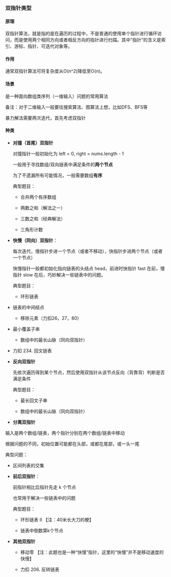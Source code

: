 ### 双指针类型

#### 原理

双指针算法，就是指的是在遍历的过程中，不是普通的使用单个指针进行循环访问，而是使用两个相同方向或者相反方向的指针进行扫描。其中“指针”的含义是索引、游标、指针、可迭代对象等。

#### 作用

通常双指针算法可将复杂度从O(n^2)降低至O(n)。

#### 场景

是一种面向数组类序列（一维输入）问题的常用算法

备注：对于二维输入一般要往搜索算法、图算法上想，比如DFS、BFS等

暴力解法需要两次迭代，首先考虑双指针

#### 种类

* **对撞（首尾）双指针**

  对撞指针一般初始化为 left = 0, right = nums.length - 1 

  一般用于寻找数组/双向链表中满足条件的**两个节点**

  为了不遗漏所有可能情况，一般需要数组**有序**

  典型题目：

  * 合并两个有序数组

  * 两数之和（解法之一）

  * 三数之和（经典解法）

  *  三角形计数

* **快慢（同向）双指针**：

  每次迭代，慢指针步进一个节点（或者不移动），快指针步进两个节点（或者一个节点）

  快慢指针一般都初始化指向链表的头结点 head，前进时快指针 fast 在前，慢指针 slow 在后，巧妙解决一些链表中的问题。

  典型题目：

  * 环形链表
* 链表的中间结点
  * 移除元素（力扣26，27，80）
* 最小覆盖子串
  * 数组中的最长山脉（同向双指针）
* 力扣 234. 回文链表
  
* **反向双指针**

  先依次遍历得到某个节点，然后使用双指针从该节点反向（背靠背）判断是否满足条件

  典型题目：

  * 最长回文子串

  * 数组中的最长山脉（同向双指针）
  
* **分离双指针**
  

输入是两个数组/链表，两个指针分别在两个数组/链表中移动

  根据问题的不同，初始位置可能都在头部，或都在尾部，或一头一尾

  典型问题：

  * 区间列表的交集
  
* **前后双指针**：

  前指针相比后指针先走 k 个节点

  也常用于解决一些链表中的问题

  典型题目：

  * 环形链表 II    【注：40米长大刀的梗】

  * 链表中倒数第k个节点

* **其他双指针**

  * 移动零   【注：此题也是一种“快慢”指针，这里的“快慢”并不是移动速度的快慢】
  
  * 力扣 206. 反转链表


